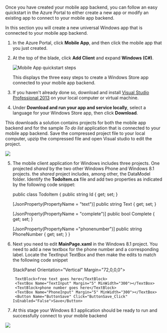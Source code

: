 Once you have created your mobile app backend, you can follow an easy quickstart in the Azure Portal to either create a new app or modify an existing app to connect to your mobile app backend.

In this section you will create a new universal Windows app that is connected to your mobile app backend.

1. In the Azure Portal, click **Mobile App**, and then click the mobile app that you just created.

2. At the top of the blade, click **Add Client** and expand **Windows (C#)**.

   ![Mobile App quickstart steps](../images/01-01-01-AppServiceHOL/windows-quickstart.png)

   This displays the three easy steps to create a Windows Store app connected to your mobile app backend.

3. If you haven't already done so, download and install <a href="https://go.microsoft.com/fwLink/p/?LinkID=257546" target="_blank">Visual Studio Professional 2013</a> on your local computer or virtual machine.

4. Under **Download and run your app and service locally**, select a language for your Windows Store app, then click **Download**.

This downloads a solution contains projects for both the mobile app backend and for the sample _To do list_ application that is connected to your mobile app backend. Save the compressed project file to your local computer, upzip the compressed file and open Visual studio to edit the project. 

  ![](../images/01-01-01-AppServiceHOL/mobile-client-vs-projectview.png)

5. The mobile client application for Windows includes three projects. One projected *shared* by the two other Windows Phone and Windows 8.1 projects. the *shared* project includes, among other, the DataModel folder. Identify the **TodoItem.cs** file and add two properties as indicated by the following code snippet:

    public class TodoItem
    {
    public string Id { get; set; }
    
    [JsonProperty(PropertyName = "text")]
    public string Text { get; set; }
    
    [JsonProperty(PropertyName = "complete")]
    public bool Complete { get; set; }
    
    [JsonProperty(PropertyName ="phonenumber")]
    public string PhoneNumber { get; set; }
    }

6. Next you need to edit **MainPage.xaml** in the Windows 8.1 project. You need to add a new textbox for the phone number and a corresponding label. Locate the TextInput TextBox and then make the edits to match the following code snippet 

    StackPanel Orientation="Vertical" Margin="72,0,0,0">

    	TextBlock>free text goes here</TextBlock>
    	<TextBox Name="TextInput" Margin="5" MinWidth="300"></TextBox>
    	<TextBlock>phone number goes here</TextBlock>
    	<TextBox Name="PhoneInput" Margin="5" MinWidth="300"></TextBox>	
    	<Button Name="ButtonSave" Click="ButtonSave_Click" IsEnabled="False">Save</Button>
    </StackPanel>

7. At this stage your Windows 8.1 application should be ready to run and successfully connect to your mobile backend

 ![](../images/01-01-01-AppServiceHOL/mobile-client-windows8-1-running.png)